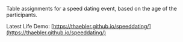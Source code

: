Table assignments for a speed dating event, based on the age of the participants.

Latest Life Demo: [https://thaebler.github.io/speeddating/](https://thaebler.github.io/speeddating/)

